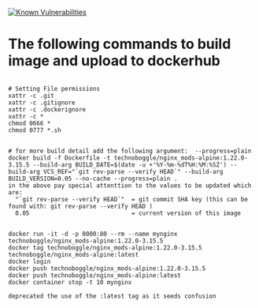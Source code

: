 
[![Known Vulnerabilities](https://snyk.io/test/github/Technoboggle/nginx-alpine/badge.svg)](https://snyk.io/test/github/Technoboggle/nginx-alpine)



# The following commands to build image and upload to dockerhub
```

# Setting File permissions
xattr -c .git
xattr -c .gitignore
xattr -c .dockerignore
xattr -c *
chmod 0666 *
chmod 0777 *.sh


# for more build detail add the following argument:  --progress=plain
docker build -f Dockerfile -t technoboggle/nginx_mods-alpine:1.22.0-3.15.5 --build-arg BUILD_DATE=$(date -u +'%Y-%m-%dT%H:%M:%SZ') --build-arg VCS_REF="`git rev-parse --verify HEAD`" --build-arg BUILD_VERSION=0.05 --no-cache --progress=plain .
in the above pay special attenttion to the values to be updated which are:
  "`git rev-parse --verify HEAD`"  = git commit SHA key (this can be found with: git rev-parse --verify HEAD )
  0.05                             = current version of this image


docker run -it -d -p 8000:80 --rm --name mynginx technoboggle/nginx_mods-alpine:1.22.0-3.15.5
docker tag technoboggle/nginx_mods-alpine:1.22.0-3.15.5 technoboggle/nginx_mods-alpine:latest
docker login
docker push technoboggle/nginx_mods-alpine:1.22.0-3.15.5
docker push technoboggle/nginx_mods-alpine:latest
docker container stop -t 10 mynginx

deprecated the use of the :latest tag as it seeds confusion
